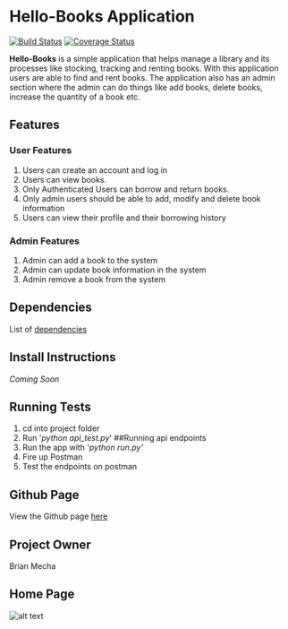 # Hello-Books Application 
[![Build Status](https://travis-ci.org/brian-mecha/hello-books.svg?branch=master)](https://travis-ci.org/brian-mecha/hello-books)
[![Coverage Status](https://coveralls.io/repos/github/brian-mecha/hello-books/badge.svg?branch=api-test)](https://coveralls.io/github/brian-mecha/hello-books?branch=api-test)

**Hello-Books** is a simple application that helps manage a library and its processes like stocking, tracking and renting books. With this application users are able to find and rent books. The application also has an admin section where the admin can do things like add books, delete books, increase the quantity of a book etc.

## Features
### User Features
1. Users can create an account and log in
2. Users can view books.
3. Only Authenticated Users can borrow and return books.
4. Only admin users should be able to add, modify and delete book information 
5. Users can view their profile and their borrowing history
### Admin Features
1. Admin can add a book to the system
2. Admin can update book information in the system
3. Admin remove a book from the system

## Dependencies
List of [dependencies](https://github.com/brian-mecha/hello-books/blob/master/requirements.txt)
## Install Instructions
*Coming Soon*
## Running Tests
1. cd into project folder
2. Run '*python api_test.py*'
##Running api endpoints
1. Run the app with '*python run.py'*
2. Fire up Postman
3. Test the endpoints on postman
## Github Page
View the Github page [here](https://brian-mecha.github.io/)

## Project Owner
Brian Mecha
## Home Page

![alt text](https://brian-mecha.github.io/ui/static/images/home.png)
